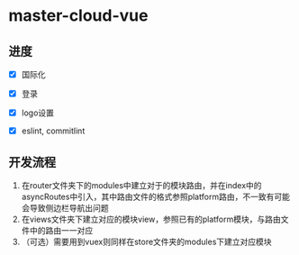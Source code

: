 # master-cloud-vue

## 进度

- [x] 国际化
- [x] 登录
- [x] logo设置
- [x] eslint, commitlint



## 开发流程

1. 在router文件夹下的modules中建立对于的模块路由，并在index中的asyncRoutes中引入，其中路由文件的格式参照platform路由，不一致有可能会导致侧边栏导航出问题
2. 在views文件夹下建立对应的模块view，参照已有的platform模块，与路由文件中的路由一一对应
3. （可选）需要用到vuex则同样在store文件夹的modules下建立对应模块
